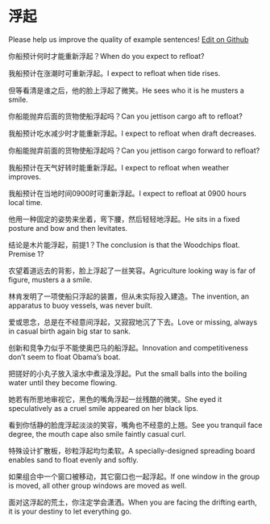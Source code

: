 # 浮起

Please help us improve the quality of example sentences! [Edit on Github](https://github.com/jiyushe/jiyu-example-sentence-source/blob/main/chinese/fuqi_1.md)

<p><span class="chinese">你船预计何时才能重新浮起？</span><span class="english">When do you expect to refloat?</span></p>

<p><span class="chinese">我船预计在涨潮时可重新浮起。</span><span class="english">I expect to refloat when tide rises.</span></p>

<p><span class="chinese">但等看清是谁之后，他的脸上浮起了微笑。</span><span class="english">He sees who it is he musters a smile.</span></p>

<p><span class="chinese">你船能抛弃后面的货物使船浮起吗？</span><span class="english">Can you jettison cargo aft to refloat?</span></p>

<p><span class="chinese">我船预计吃水减少时才能重新浮起。</span><span class="english">I expect to refloat when draft decreases.</span></p>

<p><span class="chinese">你船能抛弃前面的货物使船浮起吗？</span><span class="english">Can you jettison cargo forward to refloat?</span></p>

<p><span class="chinese">我船预计在天气好转时能重新浮起。</span><span class="english">I expect to refloat when weather improves.</span></p>

<p><span class="chinese">我船预计在当地时间0900时可重新浮起。</span><span class="english">I expect to refloat at 0900 hours local time.</span></p>

<p><span class="chinese">他用一种固定的姿势来坐着，弯下腰，然后轻轻地浮起。</span><span class="english">He sits in a fixed posture and bow and then levitates.</span></p>

<p><span class="chinese">结论是木片能浮起，前提1？</span><span class="english">The conclusion is that the Woodchips float. Premise 1?</span></p>

<p><span class="chinese">农望着道远去的背影，脸上浮起了一丝笑容。</span><span class="english">Agriculture looking way is far of figure, musters a a smile.</span></p>

<p><span class="chinese">林肯发明了一项使船只浮起的装置，但从未实际投入建造。</span><span class="english">The invention, an apparatus to buoy vessels, was never built.</span></p>

<p><span class="chinese">爱或思念，总是在不经意间浮起，又寂寂地沉了下去。</span><span class="english">Love or missing, always in casual birth again big star to sank.</span></p>

<p><span class="chinese">创新和竞争力似乎不能使奥巴马的船浮起。</span><span class="english">Innovation and competitiveness don’t seem to float Obama’s boat.</span></p>

<p><span class="chinese">把搓好的小丸子放入滚水中煮滚及浮起。</span><span class="english">Put the small balls into the boiling water until they become flowing.</span></p>

<p><span class="chinese">她若有所思地审视它，黑色的嘴角浮起一丝残酷的微笑。</span><span class="english">She eyed it speculatively as a cruel smile appeared on her black lips.</span></p>

<p><span class="chinese">看到你恬静的脸庞浮起淡淡的笑容，嘴角也不经意的上翘。</span><span class="english">See you tranquil face degree, the mouth cape also smile faintly casual curl.</span></p>

<p><span class="chinese">特殊设计扩散板，砂粒浮起均匀柔软。</span><span class="english">A specially-designed spreading board enables sand to float evenly and softly.</span></p>

<p><span class="chinese">如果组合中一个窗口被移动，其它窗口也一起浮起。</span><span class="english">If one window in the group is moved, all other group windows are moved as well.</span></p>

<p><span class="chinese">面对这浮起的荒土，你注定学会潇洒。</span><span class="english">When you are facing the drifting earth, it is your destiny to let everything go.</span></p>

